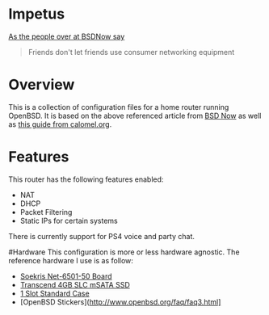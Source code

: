 # Impetus
[As the people over at BSDNow say](http://www.bsdnow.tv/tutorials/openbsd-router)
>Friends don't let friends use consumer networking equipment

# Overview
This is a collection of configuration files for a home router running OpenBSD.  It is based on the above referenced article from [BSD Now](http://www.bsdnow.tv/) as well as [this guide from calomel.org](https://calomel.org/pf_config.html).

# Features
This router has the following features enabled:
* NAT
* DHCP
* Packet Filtering
* Static IPs for certain systems

There is currently support for PS4 voice and party chat.  

#Hardware
This configuration is more or less hardware agnostic.  The reference hardware I use is as follow:
* [Soekris Net-6501-50 Board](http://soekris.com/products/net6501-1/net6501-50-board.html)
* [Transcend 4GB SLC mSATA SSD](http://soekris.com/ssd-msata-4gb.html)
* [1 Slot Standard Case](http://soekris.com/net6501-50-board-case.html)
* [OpenBSD Stickers](http://www.openbsd.org/faq/faq3.html]
